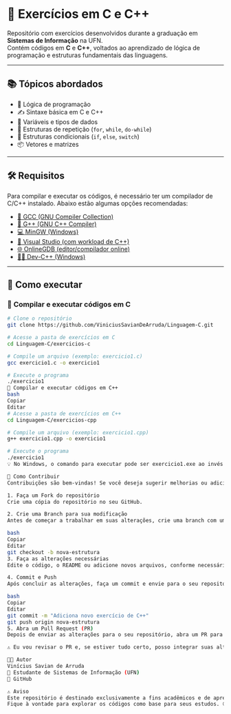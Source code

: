 # 🧩 Exercícios em C e C++

Repositório com exercícios desenvolvidos durante a graduação em **Sistemas de Informação** na UFN.  
Contém códigos em **C** e **C++**, voltados ao aprendizado de lógica de programação e estruturas fundamentais das linguagens.

---

## 📚 Tópicos abordados

- 🧠 Lógica de programação  
- ✍️ Sintaxe básica em C e C++  
- 🔢 Variáveis e tipos de dados  
- 🔁 Estruturas de repetição (`for`, `while`, `do-while`)  
- 🔀 Estruturas condicionais (`if`, `else`, `switch`)  
- 📦 Vetores e matrizes  

---

## 🛠️ Requisitos

Para compilar e executar os códigos, é necessário ter um compilador de C/C++ instalado. Abaixo estão algumas opções recomendadas:

- [🔧 GCC (GNU Compiler Collection)](https://gcc.gnu.org/install/)  
- [🔧 G++ (GNU C++ Compiler)](https://gcc.gnu.org/install/)  
- [💻 MinGW (Windows)](https://sourceforge.net/projects/mingw/)  
- [🧰 Visual Studio (com workload de C++)](https://visualstudio.microsoft.com/pt-br/)  
- [🌐 OnlineGDB (editor/compilador online)](https://www.onlinegdb.com/)  
- [👨‍💻 Dev-C++ (Windows)](https://sourceforge.net/projects/orwelldevcpp/)  

---

## 🚀 Como executar

### 🔹 **Compilar e executar códigos em C**

```bash
# Clone o repositório
git clone https://github.com/ViniciusSavianDeArruda/Linguagem-C.git

# Acesse a pasta de exercícios em C
cd Linguagem-C/exercicios-c

# Compile um arquivo (exemplo: exercicio1.c)
gcc exercicio1.c -o exercicio1

# Execute o programa
./exercicio1
🔸 Compilar e executar códigos em C++
bash
Copiar
Editar
# Acesse a pasta de exercícios em C++
cd Linguagem-C/exercicios-cpp

# Compile um arquivo (exemplo: exercicio1.cpp)
g++ exercicio1.cpp -o exercicio1

# Execute o programa
./exercicio1
💡 No Windows, o comando para executar pode ser exercicio1.exe ao invés de ./exercicio1.

🤝 Como Contribuir
Contribuições são bem-vindas! Se você deseja sugerir melhorias ou adicionar novos exercícios ao repositório, siga as etapas abaixo:

1. Faça um Fork do repositório
Crie uma cópia do repositório no seu GitHub.

2. Crie uma Branch para sua modificação
Antes de começar a trabalhar em suas alterações, crie uma branch com um nome descritivo para o que você está fazendo. Exemplo:

bash
Copiar
Editar
git checkout -b nova-estrutura
3. Faça as alterações necessárias
Edite o código, o README ou adicione novos arquivos, conforme necessário.

4. Commit e Push
Após concluir as alterações, faça um commit e envie para o seu repositório:

bash
Copiar
Editar
git commit -m "Adiciona novo exercício de C++"
git push origin nova-estrutura
5. Abra um Pull Request (PR)
Depois de enviar as alterações para o seu repositório, abra um PR para que eu possa revisar suas contribuições. Descreva claramente as mudanças feitas e o que foi adicionado ou corrigido.

⚠️ Eu vou revisar o PR e, se estiver tudo certo, posso integrar suas alterações no repositório principal.

👨‍💻 Autor
Vinícius Savian de Arruda
📘 Estudante de Sistemas de Informação (UFN)
🔗 GitHub

⚠️ Aviso
Este repositório é destinado exclusivamente a fins acadêmicos e de aprendizado.
Fique à vontade para explorar os códigos como base para seus estudos. 😊
